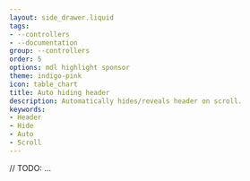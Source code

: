 ```yaml
---
layout: side_drawer.liquid
tags:
- --controllers
- --documentation
group: --controllers
order: 5
options: mdl highlight sponsor
theme: indigo-pink
icon: table_chart
title: Auto hiding header
description: Automatically hides/reveals header on scroll.
keywords:
- Header
- Hide
- Auto
- Scroll
---
```


// TODO: ...
